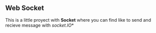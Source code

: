 ## Web Socket

This is a little proyect with **Socket** where you can find like to send and recieve message with *socket.IO**